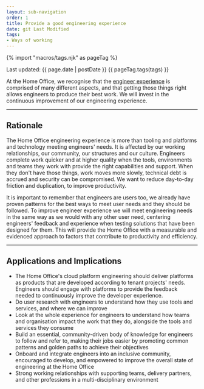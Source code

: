 ```yaml
---
layout: sub-navigation
order: 1
title: Provide a good engineering experience
date: git Last Modified
tags:
- Ways of working
---
```


{% import "macros/tags.njk" as pageTag %}

Last updated: {{ page.date | postDate }}
{{ pageTag.tags(tags)  }}

At the Home Office, we recognise that the [engineer experience](https://github.blog/2023-06-08-developer-experience-what-is-it-and-why-should-you-care/) is comprised of many different aspects, and that getting those things right allows engineers to produce their best work.  We will invest in the continuous improvement of our engineering experience.

---

## Rationale

The Home Office engineering experience is more than tooling and platforms and technology meeting engineers' needs. It is affected by our working relationships, our community, our structures and our culture. Engineers complete work quicker and at higher quality when the tools, environments and teams they work with provide the right capabilities and support. When they don't have those things, work moves more slowly, technical debt is accrued and security can be compromised. We want to reduce day-to-day friction and duplication, to improve productivity.

It is important to remember that engineers are users too, we already have proven patterns for the best ways to meet user needs and they should be followed. To improve engineer experience we will meet engineering needs in the same way as we would with any other user need, centering engineers' feedback and experience when testing solutions that have been designed for them. This will provide the Home Office with a measurable and evidenced approach to factors that contribute to productivity and efficiency.

---

## Applications and Implications

- The Home Office's cloud platform engineering should deliver platforms as products that are developed according to tenant projects' needs. Engineers should engage with platforms to provide the feedback needed to continuously improve the developer experience.
- Do user research with engineers to understand how they use tools and services, and where we can improve
- Look at the whole experience for engineers to understand how teams and organisation impact the work that they do, alongside the tools and services they consume
- Build an essential, community-driven body of knowledge for engineers to follow and refer to, making their jobs easier by promoting common patterns and golden paths to achieve their objectives
- Onboard and integrate engineers into an inclusive community, encouraged to develop, and empowered to improve the overall state of engineering at the Home Office
- Strong working relationships with supporting teams, delivery partners, and other professions in a multi-disciplinary environment
